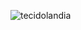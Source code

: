 ![tecidolandia](https://user-images.githubusercontent.com/92120746/200668617-ba6b8341-8331-4329-8bd9-6893e8ae3351.png)
